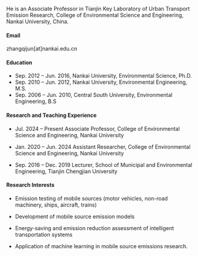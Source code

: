 



He is an Associate Professor in Tianjin Key Laboratory of Urban Transport Emission Research, College of Environmental Science and Engineering, Nankai University, China.

#### Email
zhangqijun[at]nankai.edu.cn

#### Education
- Sep. 2012 – Jun. 2016, Nankai University, Environmental Science, Ph.D.
- Sep. 2010 – Jun. 2012, Nankai University, Environmental Engineering, M.S.
- Sep. 2006 – Jun. 2010, Central South University, Environmental Engineering, B.S

#### Research and Teaching Experience

- Jul. 2024 – Present
Associate Professor, College of Environmental Science and Engineering, Nankai University

- Jan. 2020 – Jun. 2024
Assistant Researcher, College of Environmental Science and Engineering, Nankai University

- Sep. 2016 – Dec. 2019
Lecturer, School of Municipal and Environmental Engineering, Tianjin Chengjian University

#### Research Interests
- Emission testing of mobile sources (motor vehicles, non-road machinery, ships, aircraft, trains)

- Development of mobile source emission models

- Energy-saving and emission reduction assessment of intelligent transportation systems

- Application of machine learning in mobile source emissions research.

